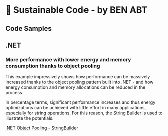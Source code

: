 # 🌳 Sustainable Code - by BEN ABT

## Code Samples

## .NET

### More performance with lower energy and memory consumption thanks to object pooling

This example impressively shows how performance can be massively increased thanks to the object pooling pattern built into .NET - and how energy consumption and memory allocations can be reduced in the process.

In percentage terms, significant performance increases and thus energy optimizations can be achieved with little effort in many applications, especially for string operations.
For this reason, the String Builder is used to illustrate the potentials.

[.NET Object Pooling - StringBuilder](https://github.com/BenjaminAbt/dotnet-perf-stringbuilder-pooled)


